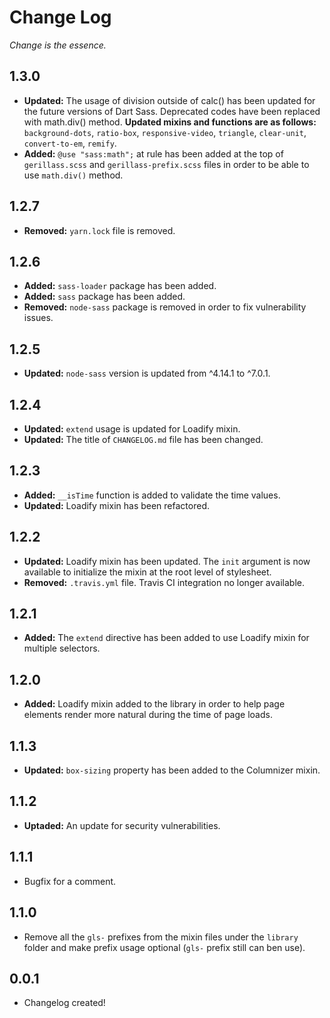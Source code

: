 # Change Log
_Change is the essence._

## 1.3.0

- **Updated:** The usage of division outside of calc() has been updated for the future versions of Dart Sass. Deprecated codes have been replaced with math.div() method. **Updated mixins and functions are as follows:** `background-dots`, `ratio-box`, `responsive-video`, `triangle`, `clear-unit`, `convert-to-em`, `remify`.
- **Added:** `@use "sass:math";` at rule has been added at the top of `gerillass.scss` and `gerillass-prefix.scss` files in order to be able to use `math.div()` method.

## 1.2.7

- **Removed:** `yarn.lock` file is removed.

## 1.2.6

- **Added:** `sass-loader` package has been added.
- **Added:** `sass` package has been added.
- **Removed:** `node-sass` package is removed in order to fix vulnerability issues.

## 1.2.5

- **Updated:** `node-sass` version is updated from ^4.14.1 to ^7.0.1.

## 1.2.4

- **Updated:** `extend` usage is updated for Loadify mixin.
- **Updated:** The title of `CHANGELOG.md` file has been changed.

## 1.2.3

- **Added:** `__isTime` function is added to validate the time values.
- **Updated:** Loadify mixin has been refactored.

## 1.2.2

- **Updated:** Loadify mixin has been updated. The `init` argument is now available to initialize the mixin at the root level of stylesheet.
- **Removed:** `.travis.yml` file. Travis CI integration no longer available.

## 1.2.1

- **Added:** The `extend` directive has been added to use Loadify mixin for multiple selectors.

## 1.2.0

- **Added:** Loadify mixin added to the library in order to help page elements render more natural during the time of page loads.

## 1.1.3

- **Updated:** `box-sizing` property has been added to the Columnizer mixin.

## 1.1.2

- **Uptaded:** An update for security vulnerabilities.

## 1.1.1

- Bugfix for a comment.

## 1.1.0

- Remove all the `gls-` prefixes from the mixin files under the `library` folder and make prefix usage optional (`gls-` prefix still can ben use).

## 0.0.1

- Changelog created!
